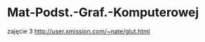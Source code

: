 Mat-Podst.-Graf.-Komputerowej
=============================

zajęcie 3
http://user.xmission.com/~nate/glut.html
